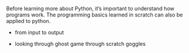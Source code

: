 Before learning more about Python, it’s important to understand how programs work. The programming basics learned in scratch can also be applied to python.

- from input to output

- looking through ghost game through scratch goggles
